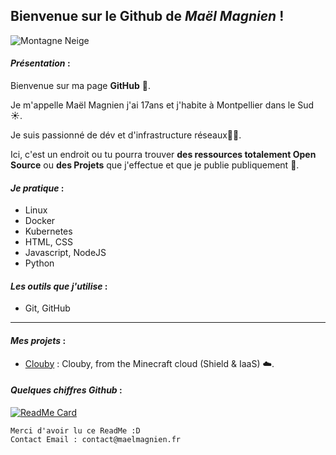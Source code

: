 ## Bienvenue sur le Github de _Maël Magnien_ !
<img src="https://i.ibb.co/dJGRXTV/montagne-neige.jpg" alt="Montagne Neige"/>

#### *Présentation* :
Bienvenue sur ma page **GitHub**
👋.

Je m'appelle Maël Magnien j'ai 17ans et j'habite à Montpellier dans le Sud ☀️. 

Je suis passionné de dév et d'infrastructure réseaux👨‍💻.

Ici, c'est un endroit ou tu pourra trouver **des ressources totalement Open Source** ou **des Projets** que j'effectue et que je publie publiquement
🎉.

#### *Je pratique* :
- Linux
- Docker
- Kubernetes
- HTML, CSS
- Javascript, NodeJS
- Python

#### *Les outils que j'utilise* :
-   Git, GitHub

---

#### *Mes projets* :

- [Clouby](https://clouby.net) : Clouby, from the Minecraft cloud (Shield & IaaS) ☁️.
####

#### *Quelques chiffres Github* : 

[![ReadMe Card](https://github-readme-stats.vercel.app/api?username=256IPV4&count_private=true&show_icons=true)]()

    Merci d'avoir lu ce ReadMe :D
    Contact Email : contact@maelmagnien.fr
